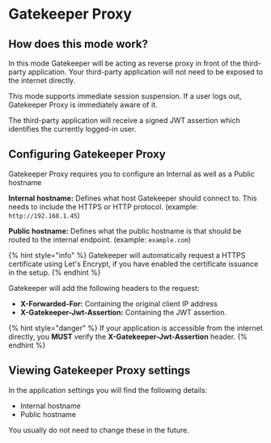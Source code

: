 # Gatekeeper Proxy

## How does this mode work?

In this mode Gatekeeper will be acting as reverse proxy in front of the third-party application. Your third-party application will not need to be exposed to the internet directly.

This mode supports immediate session suspension. If a user logs out, Gatekeeper Proxy is immediately aware of it.

The third-party application will receive a signed JWT assertion which identifies the currently logged-in user.

## Configuring Gatekeeper Proxy

Gatekeeper Proxy requires you to configure an Internal as well as a Public hostname

**Internal hostname:** Defines what host Gatekeeper should connect to. This needs to include the HTTPS or HTTP protocol. \(example: `http://192.168.1.45`\)

**Public hostname:** Defines what the public hostname is that should be routed to the internal endpoint. \(example: `example.com`\)

{% hint style="info" %}
Gatekeeper will automatically request a HTTPS certificate using Let's Encrypt, if you have enabled the certificate issuance in the setup.
{% endhint %}

Gatekeeper will add the following headers to the request:

* **X-Forwarded-For:** Containing the original client IP address
* **X-Gatekeeper-Jwt-Assertion:** Containing the JWT assertion.

{% hint style="danger" %}
If your application is accessible from the internet directly, you **MUST** verify the **X-Gatekeeper-Jwt-Assertion** header. 
{% endhint %}

## Viewing Gatekeeper Proxy settings

In the application settings you will find the following details:

* Internal hostname
* Public hostname

You usually do not need to change these in the future.

